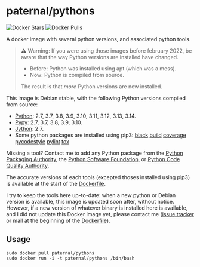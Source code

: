 paternal/pythons
================

![Docker Stars](https://badgen.net/docker/stars/paternal/pythons?icon=docker&label=stars)
![Docker Pulls](https://badgen.net/docker/pulls/paternal/pythons?icon=docker&label=pulls)

A docker image with several python versions, and associated python tools.

> ⚠ Warning: If you were using those images before february 2022, be aware that the way Python versions are installed have changed.
>
> - Before: Python was installed using apt (which was a mess).
> - Now: Python is compiled from source.
>
> The result is that *more* Python versions are now installed.

This image is Debian stable, with the following Python versions compiled from source:

- [Python](https://www.python.org/downloads/):
  2.7,
  3.7,
  3.8,
  3.9,
  3.10,
  3.11,
  3.12,
  3.13,
  3.14.
- [Pypy](https://www.pypy.org/download.html):
  2.7,
  3.7,
  3.8,
  3.9,
  3.10.
- [Jython](https://www.jython.org/download):
  2.7.
- Some python packages are installed using pip3:
  [black](https://pypi.python.org/pypi/black)
  [build](https://pypi.python.org/pypi/build)
  [coverage](https://pypi.python.org/pypi/coverage)
  [pycodestyle](https://pypi.python.org/pypi/pycodestyle)
  [pylint](https://pypi.python.org/pypi/pylint)
  [tox](https://pypi.python.org/pypi/tox)

Missing a tool? Contact me to add any Python package from the [Python Packaging Authority](https://github.com/pypa/), the [Python Software Foundation](https://github.com/psf/), or [Python Code Quality Authority](https://github.com/PyCQA/).

The accurate versions of each tools (excepted thoses installed using pip3) is available at the start of the [Dockerfile](https://framagit.org/spalax/docker-pythons/-/blob/main/Dockerfile).

I try to keep the tools here up-to-date: when a new python or Debian version is available, this image is updated soon after, without notice.
However, if a new version of whatever binary is installed here is available, and I did not update this Docker image yet, please contact me ([issue tracker](https://framagit.org/spalax/docker-pythons/-/issues) or mail at the beginning of the [Dockerfile](https://framagit.org/spalax/docker-pythons/-/blob/main/Dockerfile)).

## Usage

    sudo docker pull paternal/pythons
    sudo docker run -i -t paternal/pythons /bin/bash
